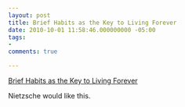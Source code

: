 ```yaml
---
layout: post
title: Brief Habits as the Key to Living Forever
date: 2010-10-01 11:58:46.000000000 -05:00
tags:
- 
comments: true

---
```

<p><a href="http://www.npr.org/blogs/13.7/2010/09/29/130221453/how-to-live-forever-or-why-habits-are-a-curse?ft=1&amp;f=114424647">Brief Habits as the Key to Living Forever</a>
<div class="link_description">
<p>Nietzsche would like this.</p>
</div>

